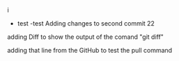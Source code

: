 i
- test 
-test
Adding changes to second commit 22

adding Diff to show the output of the comand "git diff"

adding that line from the GitHub to test the pull command
